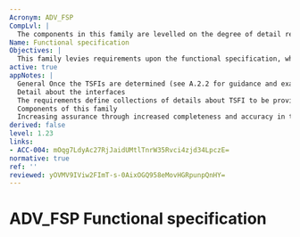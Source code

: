 ```yaml
---
Acronym: ADV_FSP
CompLvl: |
  The components in this family are levelled on the degree of detail required of the description of the TSFIs, and the degree of formalism required of the description of the TSFIs.
Name: Functional specification
Objectives: |
  This family levies requirements upon the functional specification, which describes the TSF interfaces (TSFIs). The TSFI consists of all means by which external entities (or subjects in the TOE but outside of the TSF) supply data to the TSF, receive data from the TSF or invoke services from the TSF. It does not describe how the TSF processes those service requests, nor does it describe the communication when the TSF invokes services from its operational environment; this information is addressed by the TOE design (ADV_TDS) and Reliance of dependent component (ACO_REL) families, respectively. This family provides assurance directly by allowing the evaluator to understand how the TSF meets the claimed SFRs. It also provides assurance indirectly, as input to other assurance families and classes: — ADV_ARC, where the description of the TSFIs may be used to gain better understanding of how the TSF is protected against corruption (i.e. subversion of self-protection or domain separation) and/or bypass; — ATE, where the description of the TSFIs is an important input for both developer and evaluator testing; — AVA, where the description of the TSFIs is used to search for vulnerabilities.
active: true
appNotes: |
  General Once the TSFIs are determined (see A.2.2 for guidance and examples of determining TSFI), they are described. At lower-level components, developers focus their documentation (and evaluators focus their analysis) on the more security-relevant aspects of the TOE. Three categories of TSFIs are defined, based upon the relevance the services available through them have to the SFRs being claimed: — If a service available through an interface can be traced to one of the SFRs levied on the TSF, then that interface is termed SFR-enforcing. Note that it is possible that an interface may have various services and results, some of which may be SFR-enforcing and some of which may not. — Interfaces to (or services available through an interface relating to) services that SFR-enforcing functionality depend upon, but need only to function correctly in order for the security policies of the TOE to be preserved, are termed SFR-supporting. — Interfaces to services on which SFR-enforcing functionality has no dependence are termed SFR non-interfering. It should be noted that in order for an interface to be SFR-supporting or SFR non-interfering it must have no SFR-enforcing services or results. In contrast, an SFR-enforcing interface may have SFR-supporting services (for example, the ability to set the system clock may be an SFR-enforcing service of an interface, but if that same interface is used to display the system date that service may be only SFR-supporting). An example of a purely SFR-supporting interface is a system call interface that is used both by users and by a portion of the TSF that is running on behalf of users. As more information about the TSFIs becomes available, the greater the assurance that can be gained that the interfaces are correctly categorised/analysed. The requirements are structured such that, at the lowest level, the information required for SFR non-interfering interfaces is the minimum necessary in order for the evaluator to make this determination in an effective manner. At higher levels, more information becomes available so that the evaluator has greater confidence in the designation. The purpose in defining these labels (SFR-enforcing, SFR-supporting, and SFR-non-interfering) and for levying different requirements upon each (at the lower assurance components) is to provide a first approximation of where to focus the analysis and the evidence upon which that analysis is performed. If the developer´s documentation of the TSF interfaces describes all of the interfaces to the degree specified in the requirements for the SFR-enforcing interfaces (i.e. if the documentation exceeds the requirements), there is no need for the developer to create new evidence to match the requirements. Similarly, because the labels are merely a means of differentiating the interface types within the requirements, there is no need for the developer to update the evidence solely to label the interfaces as SFR-enforcing, SFR-supporting, and SFR-non-interfering. The primary purpose of this labelling is to allow developers with less mature development methodologies (and associated artefacts, such as detailed interface and design documentation) to provide only the necessary evidence without undue cost. The last C element of each component within this family provides a direct correspondence between the SFRs and the functional specification, i.e. an indication of which interfaces are used to invoke each of the claimed SFRs. In the cases where the ST contains such functional requirements as CC Part 2, whose functionality may not manifest itself at the TSFIs, the functional specification and/or the tracing is expected to identify these SFRs; including them in the functional specification helps to ensure that they are not lost at lower levels of decomposition, where they will be relevant.
  Detail about the interfaces
  The requirements define collections of details about TSFI to be provided. For the purposes of the requirements, interfaces are specified (in varying degrees of detail) in terms of their purpose, method of use, parameters, parameter descriptions, and error messages. The purpose of an interface is a high-level description of the general goal of the interface (e.g. process GUI commands, receive network packets, provide printer output, etc.). The interface´s method of use describes how the interface is supposed to be used. This description should be built around the various interactions available at that interface. For instance, if the interface were a Unix command shell, ls, mv and cp would be interactions for that interface. For each interaction the method of use describes what the interaction does, both for behaviour seen at the interface (e.g. the programmer calling the API, the Windows users changing a setting in the registry, etc.) as well as behaviour at other interfaces (e.g. generating an audit record). Parameters are explicit inputs to and outputs from an interface that control the behaviour of that interface. For example, parameters are the arguments supplied to an API; the various fields in a packet for a given network protocol; the individual key values in the Windows Registry; the signals across a set of pins on a chip; the flags that can be set for the ls, etc. The parameters are “identified” with a simple list of what they are. A parameter description tells what the parameter is in some meaningful way. For instance, an acceptable parameter description for interface foo(i) would be “parameter i is an integer that indicates the number of users currently logged in to the system”. A description such as “parameter i is an integer” is not an acceptable. The description of an interface´s actions describes what the interface does. This is more detailed than the purpose in that, while the “purpose” reveals why one might want to use it, the “actions” reveals everything that it does. These actions can be related to the SFRs or not. In cases where the interface´s action is not related to SFRs, its description is said to be summarized, meaning the description merely makes clear that it is indeed not SFR-related. The error message description identifies the condition that generated it, what the message is, and the meaning of any error codes. An error message is generated by the TSF to signify that a problem or irregularity of some degree has been encountered. The requirements in this family refer to different kinds of error messages: — a “direct” error message is a security-relevant response through a specific TSFI invocation. — an “indirect” error cannot be tied to a specific TSFI invocation because it results from system-wide conditions (e.g. resource exhaustion, connectivity interruptions, etc.). Error messages that are not security-relevant are also considered “indirect”. — “remaining” errors are any other errors, such as those that can be referenced within the code. For example, the use of condition-checking code that checks for conditions that would not logically occur (e.g. a final “else” after a list of “case” statements), would provide for generating a catch-all error message; in an operational TOE, these error messages should never be seen. An example functional specification is provided in A.2.4.
  Components of this family
  Increasing assurance through increased completeness and accuracy in the interface specification is reflected in the documentation required from the developer as detailed in the various hierarchical components of this family. At ADV_FSP.1 Basic functional specification, the only documentation required is a characterization of all TSFIs and a high-level description of SFR-enforcing and SFR-supporting TSFIs. To provide some assurance that the “important” aspects of the TSF have been correctly characterized at the TSFIs, the developer is required to provide the purpose and method of use, parameters for the SFR-enforcing and SFR-supporting TSFIs. At ADV_FSP.2 Security-enforcing functional specification, the developer is required to provide the purpose, method of use, parameters, and parameter descriptions for all TSFIs. Additionally, for the SFR-enforcing TSFIs the developer shall describe the SFR-enforcing actions and direct error messages. At ADV_FSP.3 Functional specification with complete summary, the developer must now, in addition to the information required at ADV_FSP.2, provide enough information about the SFR-supporting and SFR-non-interfering actions to show that they are not SFR-enforcing. Further, the developer must now document all of the direct error messages resulting from the invocation of SFR-enforcing TSFIs. At ADV_FSP.4 Complete functional specification, all TSFIs, whether SFR-enforcing, SFR-supporting or SFR-non-interfering, must be described to the same degree, including all of the direct error messages. At ADV_FSP.5 Complete semi-formal functional specification with additional error information, the TSFIs descriptions also include error messages that do not result from an invocation of a TSFI. At ADV_FSP.6 Complete semi-formal functional specification with additional formal specification, in addition to the information required by ADV_FSP.5, all remaining error messages are included. The developer must also provide a formal description of the TSFI. This provides an alternative view of the TSFI that may expose inconsistencies or incomplete specification.
derived: false
level: 1.23
links:
- ACC-004: mOqg7LdyAc27RjJaidUMtlTnrW35Rvci4zjd34LpczE=
normative: true
ref: ''
reviewed: yOVMV9IViw2FImT-s-0AixOGQ958eMovHGRpunpQnHY=
---
```


# ADV_FSP Functional specification
